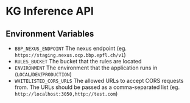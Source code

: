 # KG Inference API

## Environment Variables

- `BBP_NEXUS_ENDPOINT` The nexus endpoint (eg. `https://staging.nexus.ocp.bbp.epfl.ch/v1`)
- `RULES_BUCKET` The bucket that the rules are located
- `ENVIRONMENT` The environment that the application runs in (`LOCAL`/`DEV`/`PRODUCTION`)
- `WHITELISTED_CORS_URLS` The allowed URLs to accept CORS requests from. The URLs should be passed as a comma-separated list (eg. `http://localhost:3050,http://test.com`)